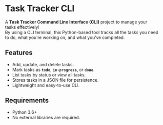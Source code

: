 # Task Tracker CLI

A **Task Tracker Command Line Interface (CLI)** project to manage your tasks effectively!  
By using a CLI terminal, this Python-based tool tracks all the tasks you need to do, what you're working on, and what you've completed.

## Features
- Add, update, and delete tasks.
- Mark tasks as **`todo`**, **`in-progress`**, or **`done`**.
- List tasks by status or view all tasks.
- Stores tasks in a JSON file for persistence.
- Lightweight and easy-to-use CLI.

## Requirements
- Python 3.6+
- No external libraries are required.
